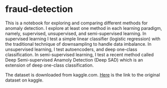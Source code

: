 # fraud-detection
This is a notebook for exploring and comparing different methods for anomaly detection. I explore at least one method in each learning paradigm, namely, supervised, unsupervised, and semi-supervised learning. In supervised learning I test a simple linear classifier (logistic regression) with the traditional technique of downsampling to handle data imbalance. In unsupervised learning, I test autoencoders, and deep one-class classification. In semi-supervised learning, I test a recent method called Deep Semi-supervised Anamoly Detection (Deep SAD) which is an extension of deep one-class classification. 

The dataset is downloaded from kaggle.com. [Here](https://www.kaggle.com/mlg-ulb/creditcardfraud) is the link to the original dataset on kaggle.
